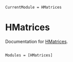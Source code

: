 ```@meta
CurrentModule = HMatrices
```

# HMatrices

Documentation for [HMatrices](https://github.com/maltezfaria/HMatrices.jl).

```@index
```

```@autodocs
Modules = [HMatrices]
```
